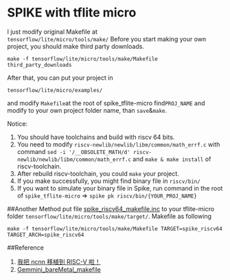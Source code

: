# SPIKE with tflite micro
I just modify original Makefile at  
`tensorflow/lite/micro/tools/make/`
Before you start making your own project, you should make third party downloads.
```
make -f tensorflow/lite/micro/tools/make/Makefile third_party_downloads
```
After that, you can put your project in
```
tensorflow/lite/micro/examples/
```
and modify `Makefile`at the root of spike_tflite-micro
find`PROJ_NAME` and modify to your own project folder name, than `save`&`make`.

Notice:
1. You should have toolchains and build with riscv 64 bits.
2. You need to modify `riscv-newlib/newlib/libm/common/math_errf.c` with command `sed -i '/__OBSOLETE_MATH/d' riscv-newlib/newlib/libm/common/math_errf.c` and `make & make install` of riscv-toolchain.
3. After rebuild riscv-toolchain, you could `make` your project.
3. If you make successfully, you might find binary file in `riscv/bin/`
4. If you want to simulate your binary file in Spike, run command in the root of `spike_tflite-micro` => `spike pk riscv/bin/{YOUR_PROJ_NAME}`

##Another Method
put file [spike_riscv64_makefile.inc](https://github.com/ahwuyeah/spike_tflite-micro/blob/main/tensorflow/lite/micro/tools/make/targets/spike_riscv64_makefile.inc) to your tflite-micro folder `tensorflow/lite/micro/tools/make/target/`.
Makefile as following
```
make -f tensorflow/lite/micro/tools/make/Makefile TARGET=spike_riscv64 TARGET_ARCH=spike_riscv64
```

##Reference
1. [我把 ncnn 移植到 RISC-V 啦！](https://zhuanlan.zhihu.com/p/160249065)
2. [Gemmini_bareMetal_makefile](https://github.com/ucb-bar/gemmini-rocc-tests/blob/e326e7c43457ff08669fe88edcaa395d846474d8/bareMetalC/Makefile)
